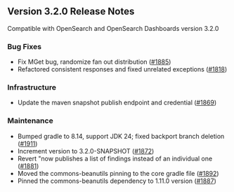 ## Version 3.2.0 Release Notes

Compatible with OpenSearch and OpenSearch Dashboards version 3.2.0

### Bug Fixes
* Fix MGet bug, randomize fan out distribution ([#1885](https://github.com/opensearch-project/alerting/pull/1885))
* Refactored consistent responses and fixed unrelated exceptions ([#1818](https://github.com/opensearch-project/alerting/pull/1818))

### Infrastructure
* Update the maven snapshot publish endpoint and credential ([#1869](https://github.com/opensearch-project/alerting/pull/1869))

### Maintenance
* Bumped gradle to 8.14, support JDK 24; fixed backport branch deletion ([#1911](https://github.com/opensearch-project/alerting/pull/1911))
* Increment version to 3.2.0-SNAPSHOT ([#1872](https://github.com/opensearch-project/alerting/pull/1872))
* Revert "now publishes a list of findings instead of an individual one ([#1881](https://github.com/opensearch-project/alerting/pull/1881))
* Moved the commons-beanutils pinning to the core gradle file ([#1892](https://github.com/opensearch-project/alerting/pull/1892))
* Pinned the commons-beanutils dependency to 1.11.0 version ([#1887](https://github.com/opensearch-project/alerting/pull/1887))